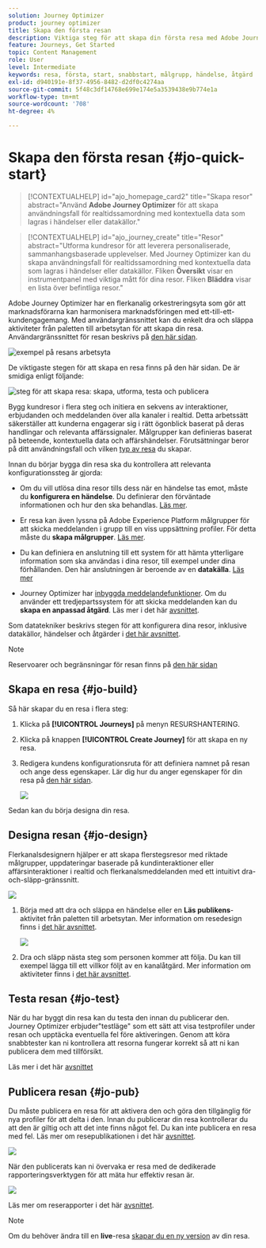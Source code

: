 ```yaml
---
solution: Journey Optimizer
product: journey optimizer
title: Skapa den första resan
description: Viktiga steg för att skapa din första resa med Adobe Journey Optimizer
feature: Journeys, Get Started
topic: Content Management
role: User
level: Intermediate
keywords: resa, första, start, snabbstart, målgrupp, händelse, åtgärd
exl-id: d940191e-8f37-4956-8482-d2df0c4274aa
source-git-commit: 5f48c3df14768e699e174e5a3539438e9b774e1a
workflow-type: tm+mt
source-wordcount: '708'
ht-degree: 4%

---
```


# Skapa den första resan {#jo-quick-start}

>[!CONTEXTUALHELP]
>id="ajo_homepage_card2"
>title="Skapa resor"
>abstract="Använd **Adobe Journey Optimizer** för att skapa användningsfall för realtidssamordning med kontextuella data som lagras i händelser eller datakällor."

>[!CONTEXTUALHELP]
>id="ajo_journey_create"
>title="Resor"
>abstract="Utforma kundresor för att leverera personaliserade, sammanhangsbaserade upplevelser. Med Journey Optimizer kan du skapa användningsfall för realtidssamordning med kontextuella data som lagras i händelser eller datakällor. Fliken **Översikt** visar en instrumentpanel med viktiga mått för dina resor. Fliken **Bläddra** visar en lista över befintliga resor."

Adobe Journey Optimizer har en flerkanalig orkestreringsyta som gör att marknadsförarna kan harmonisera marknadsföringen med ett-till-ett-kundengagemang. Med användargränssnittet kan du enkelt dra och släppa aktiviteter från paletten till arbetsytan för att skapa din resa. Användargränssnittet för resan beskrivs på [den här sidan](journey-ui.md).

![exempel på resans arbetsyta](assets/journey38.png)


De viktigaste stegen för att skapa en resa finns på den här sidan. De är smidiga enligt följande:

![steg för att skapa resa: skapa, utforma, testa och publicera](assets/journey-creation-process.png)


Bygg kundresor i flera steg och initiera en sekvens av interaktioner, erbjudanden och meddelanden över alla kanaler i realtid. Detta arbetssätt säkerställer att kunderna engagerar sig i rätt ögonblick baserat på deras handlingar och relevanta affärssignaler. Målgrupper kan definieras baserat på beteende, kontextuella data och affärshändelser. Förutsättningar beror på ditt användningsfall och vilken [typ av resa](entry-management.md#types-of-journeys) du skapar.

Innan du börjar bygga din resa ska du kontrollera att relevanta konfigurationssteg är gjorda:

* Om du vill utlösa dina resor tills dess när en händelse tas emot, måste du **konfigurera en händelse**. Du definierar den förväntade informationen och hur den ska behandlas. [Läs mer](../event/about-events.md).

<!--   ![](assets/jo-event7bis.png)  -->

* Er resa kan även lyssna på Adobe Experience Platform målgrupper för att skicka meddelanden i grupp till en viss uppsättning profiler. För detta måste du **skapa målgrupper**. [Läs mer](../audience/about-audiences.md).

<!--   ![](assets/segment2.png)  -->

* Du kan definiera en anslutning till ett system för att hämta ytterligare information som ska användas i dina resor, till exempel under dina förhållanden. Den här anslutningen är beroende av en **datakälla**. [Läs mer](../datasource/about-data-sources.md)

<!--   ![](assets/jo-datasource.png)  -->

* Journey Optimizer har [inbyggda meddelandefunktioner](../building-journeys/journeys-message.md). Om du använder ett tredjepartssystem för att skicka meddelanden kan du **skapa en anpassad åtgärd**. Läs mer i det här [avsnittet](../action/action.md).

<!--    ![](assets/custom2.png)  -->


Som datatekniker beskrivs stegen för att konfigurera dina resor, inklusive datakällor, händelser och åtgärder i [det här avsnittet](../configuration/about-data-sources-events-actions.md).


>[!NOTE]
>
>Reservoarer och begränsningar för resan finns på [den här sidan](../start/guardrails.md)

## Skapa en resa {#jo-build}

Så här skapar du en resa i flera steg:

1. Klicka på **[!UICONTROL Journeys]** på menyn RESURSHANTERING.

1. Klicka på knappen **[!UICONTROL Create Journey]** för att skapa en ny resa.

1. Redigera kundens konfigurationsruta för att definiera namnet på resan och ange dess egenskaper. Lär dig hur du anger egenskaper för din resa på [den här sidan](journey-properties.md).

   ![](assets/jo-properties.png)

Sedan kan du börja designa din resa.

## Designa resan {#jo-design}

Flerkanalsdesignern hjälper er att skapa flerstegsresor med riktade målgrupper, uppdateringar baserade på kundinteraktioner eller affärsinteraktioner i realtid och flerkanalsmeddelanden med ett intuitivt dra-och-släpp-gränssnitt.

![](assets/journey38.png)

1. Börja med att dra och släppa en händelse eller en **Läs publikens**-aktivitet från paletten till arbetsytan. Mer information om resedesign finns i [det här avsnittet](using-the-journey-designer.md).

   ![](assets/read-segment.png)

1. Dra och släpp nästa steg som personen kommer att följa. Du kan till exempel lägga till ett villkor följt av en kanalåtgärd. Mer information om aktiviteter finns i [det här avsnittet](about-journey-activities.md).

## Testa resan {#jo-test}

När du har byggt din resa kan du testa den innan du publicerar den. Journey Optimizer erbjuder&quot;testläge&quot; som ett sätt att visa testprofiler under resan och upptäcka eventuella fel före aktiveringen. Genom att köra snabbtester kan ni kontrollera att resorna fungerar korrekt så att ni kan publicera dem med tillförsikt.

Läs mer i det här [avsnittet](testing-the-journey.md)

## Publicera resan {#jo-pub}

Du måste publicera en resa för att aktivera den och göra den tillgänglig för nya profiler för att delta i den. Innan du publicerar din resa kontrollerar du att den är giltig och att det inte finns något fel. Du kan inte publicera en resa med fel. Läs mer om resepublikationen i det här [avsnittet](publishing-the-journey.md).

![](assets/jo-journeyuc2_32bis.png)

När den publicerats kan ni övervaka er resa med de dedikerade rapporteringsverktygen för att mäta hur effektiv resan är.

![](assets/jo-dynamic_report_journey_12.png)

Läs mer om reserapporter i det här [avsnittet](../reports/live-report.md).

>[!NOTE]
>
>Om du behöver ändra till en **live**-resa [skapar du en ny version](journey-ui.md#journey-versions) av din resa.
